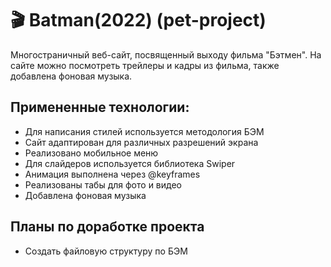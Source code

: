 # 🎬 Batman(2022)  (pet-project)
Многостраничный веб-сайт, посвященный выходу фильма "Бэтмен". На сайте можно посмотреть трейлеры и кадры из фильма, также добавлена фоновая музыка.

## Примененные технологии:
* Для написания стилей используется методология БЭМ
* Сайт адаптирован для различных разрешений экрана
* Реализовано мобильное меню
* Для слайдеров используется библиотека Swiper
* Анимация выполнена через @keyframes
* Реализованы табы для фото и видео
* Добавлена фоновая музыка

## Планы по доработке проекта
* Создать файловую структуру по БЭМ